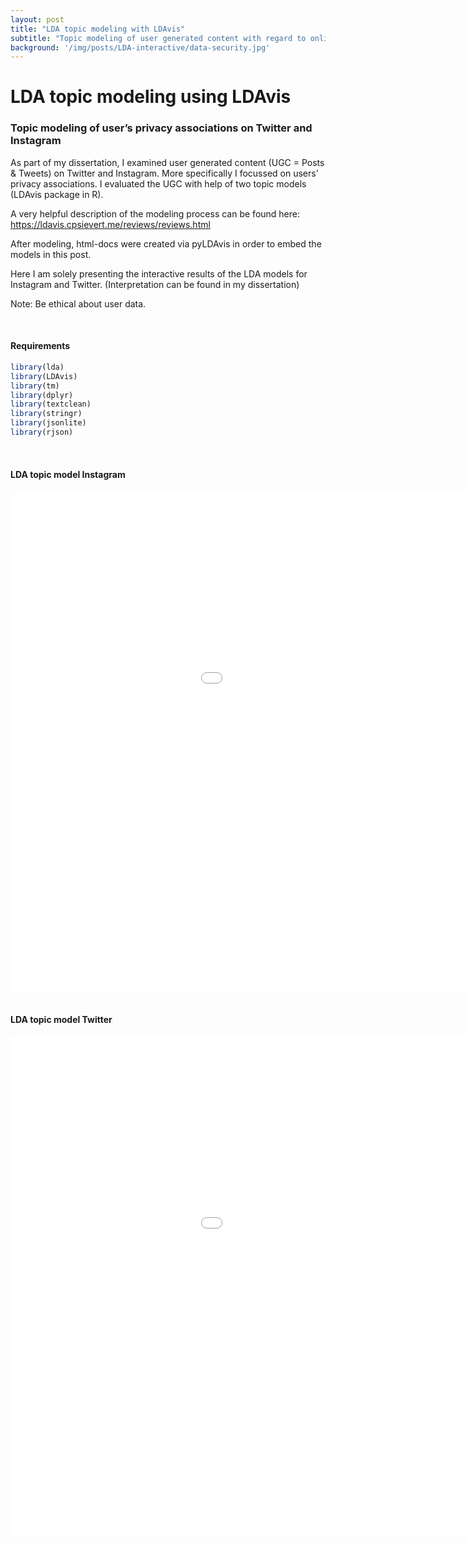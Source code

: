 ```yaml
---
layout: post
title: "LDA topic modeling with LDAvis"
subtitle: "Topic modeling of user generated content with regard to online privacy associations"
background: '/img/posts/LDA-interactive/data-security.jpg'
---
```


LDA topic modeling using LDAvis
================

### Topic modeling of user’s privacy associations on Twitter and Instagram

As part of my dissertation, I examined user generated content (UGC = Posts &
Tweets) on Twitter and Instagram.
More specifically I focussed on users’ privacy associations. I evaluated
the UGC with help of two topic models (LDAvis package in R).

A very helpful description of the modeling process can be found here: https://ldavis.cpsievert.me/reviews/reviews.html

After modeling, html-docs were created via pyLDAvis in order to embed the models in this post.

Here I am solely presenting the interactive results of the LDA models for Instagram
and Twitter. (Interpretation can be found in my dissertation)

Note: Be ethical about user data.

<br>

#### Requirements

``` r
library(lda)
library(LDAvis)
library(tm)
library(dplyr)
library(textclean)
library(stringr)
library(jsonlite)
library(rjson)
```

<br>

#### LDA topic model Instagram


<div><iframe id = 'lda_insta' src="/img/posts/LDA-interactive/Insta_LDA_model2.html"
    sandbox="allow-same-origin allow-scripts"
    width="1210"
    height="800"
    scrolling='no'
    seamless
    frameborder="0"
    >
 </iframe></div>



<br>

#### LDA topic model Twitter

<div><iframe id = 'lda_twitter' src="/img/posts/LDA-interactive/Twitter_LDA_model2.html"
    sandbox="allow-same-origin allow-scripts"
    width="1210"
    height="800"
    scrolling='no'
    seamless
    frameborder="0"
    >
 </iframe></div>